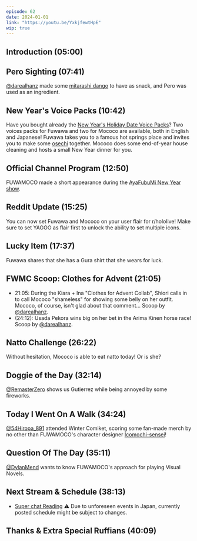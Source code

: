 ```yaml
---
episode: 62
date: 2024-01-01
link: "https://youtu.be/YxkjfewtHpE"
wip: true
---
```


## Introduction (05:00)

## Pero Sighting (07:41)

[@darealhanz](https://twitter.com/darealhanz/status/1741352918631035075) made some [mitarashi dango](https://en.wikipedia.org/wiki/Mitarashi_dango) to have as snack, and Pero was used as an ingredient.

## New Year's Voice Packs (10:42)

Have you bought already the [New Year's Holiday Date Voice Packs](https://shop.hololivepro.com/en/collections/all?sort_by=manual&q=%22yukuholokuruholo%22)? Two voices packs for Fuwawa and two for Mococo are available, both in English and Japanese! Fuwawa takes you to a famous hot springs place and invites you to make some [osechi](https://en.wikipedia.org/wiki/Osechi) together. Mococo does some end-of-year house cleaning and hosts a small New Year dinner for you.

## Official Channel Program (12:50)

FUWAMOCO made a short appearance during the [AyaFubuMi New Year show](https://youtu.be/8UNGGC_EGu4).

## Reddit Update (15:25)

You can now set Fuwawa and Mococo on your user flair for r/hololive! Make sure to set YAGOO as flair first to unlock the ability to set multiple icons.

## Lucky Item (17:37)

Fuwawa shares that she has a Gura shirt that she wears for luck.

## FWMC Scoop: Clothes for Advent (21:05)

* 21:05: During the Kiara + Ina "Clothes for Advent Collab", Shiori calls in to call Mococo "shameless" for showing some belly on her outfit. Mococo, of course, isn't glad about that comment... Scoop by [@darealhanz](https://twitter.com/darealhanz/status/1741230559702000029).
* (24:12): Usada Pekora wins big on her bet in the Arima Kinen horse race! Scoop by [@darealhanz](https://twitter.com/darealhanz/status/1739090457047523570).

## Natto Challenge (26:22)

Without hesitation, Mococo is able to eat natto today! Or is she?

## Doggie of the Day (32:14)

[@RemasterZero](https://twitter.com/Remasterzero/status/1740762941161648565) shows us Gutierrez while being annoyed by some fireworks.

## Today I Went On A Walk (34:24)

[@54Hiropa_891](https://twitter.com/54Hiropa_891/status/1741466475603300397) attended Winter Comiket, scoring some fan-made merch by no other than FUWAMOCO's character designer [Icomochi-sensei](https://twitter.com/rswxx)!

## Question Of The Day (35:11)

[@DylanMend](https://twitter.com/DylanMend/status/1740953598924632168) wants to know FUWAMOCO's approach for playing Visual Novels.

## Next Stream & Schedule (38:13)

* [Super chat Reading](https://youtu.be/cmV-CRYPosE)
⚠️ Due to unforeseen events in Japan, currently posted schedule might be subject to changes.

## Thanks & Extra Special Ruffians (40:09)
